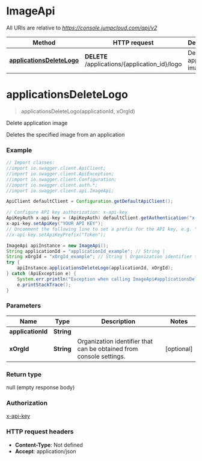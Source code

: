 # ImageApi

All URIs are relative to *https://console.jumpcloud.com/api/v2*

Method | HTTP request | Description
------------- | ------------- | -------------
[**applicationsDeleteLogo**](ImageApi.md#applicationsDeleteLogo) | **DELETE** /applications/{application_id}/logo | Delete application image

<a name="applicationsDeleteLogo"></a>
# **applicationsDeleteLogo**
> applicationsDeleteLogo(applicationId, xOrgId)

Delete application image

Deletes the specified image from an application

### Example
```java
// Import classes:
//import io.swagger.client.ApiClient;
//import io.swagger.client.ApiException;
//import io.swagger.client.Configuration;
//import io.swagger.client.auth.*;
//import io.swagger.client.api.ImageApi;

ApiClient defaultClient = Configuration.getDefaultApiClient();

// Configure API key authorization: x-api-key
ApiKeyAuth x-api-key = (ApiKeyAuth) defaultClient.getAuthentication("x-api-key");
x-api-key.setApiKey("YOUR API KEY");
// Uncomment the following line to set a prefix for the API key, e.g. "Token" (defaults to null)
//x-api-key.setApiKeyPrefix("Token");

ImageApi apiInstance = new ImageApi();
String applicationId = "applicationId_example"; // String | 
String xOrgId = "xOrgId_example"; // String | Organization identifier that can be obtained from console settings.
try {
    apiInstance.applicationsDeleteLogo(applicationId, xOrgId);
} catch (ApiException e) {
    System.err.println("Exception when calling ImageApi#applicationsDeleteLogo");
    e.printStackTrace();
}
```

### Parameters

Name | Type | Description  | Notes
------------- | ------------- | ------------- | -------------
 **applicationId** | **String**|  |
 **xOrgId** | **String**| Organization identifier that can be obtained from console settings. | [optional]

### Return type

null (empty response body)

### Authorization

[x-api-key](../README.md#x-api-key)

### HTTP request headers

 - **Content-Type**: Not defined
 - **Accept**: application/json

